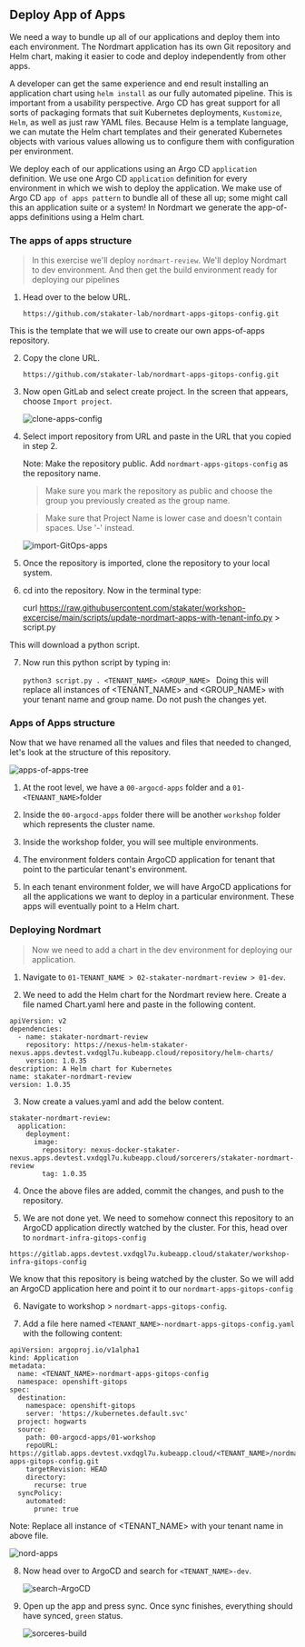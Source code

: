 ## Deploy App of Apps

We need a way to bundle up all of our applications and deploy them into each environment. The Nordmart application has its own Git repository and Helm chart, making it easier to code and deploy independently from other apps.

A developer can get the same experience and end result installing an application chart using `helm install` as our fully automated pipeline. This is important from a usability perspective. Argo CD has great support for all sorts of packaging formats that suit Kubernetes deployments, `Kustomize`, `Helm`, as well as just raw YAML files. Because Helm is a template language, we can mutate the Helm chart templates and their generated Kubernetes objects with various values allowing us to configure them with configuration per environment.

We deploy each of our applications using an Argo CD `application` definition. We use one Argo CD `application` definition for every environment in which we wish to deploy the application. We make use of Argo CD `app of apps pattern` to bundle all of these all up; some might call this an application suite or a system! In Nordmart we generate the app-of-apps definitions using a Helm chart.

### The apps of apps structure

> In this exercise we'll deploy `nordmart-review`. We'll deploy Nordmart to dev environment. And then get the build environment ready for deploying our pipelines

1. Head over to the below URL.

   `https://github.com/stakater-lab/nordmart-apps-gitops-config.git`
    
This is the template that we will use to create our own apps-of-apps repository.
 

2. Copy the clone URL.

   `https://github.com/stakater-lab/nordmart-apps-gitops-config.git`
 

3. Now open GitLab and select create project. In the screen that appears, choose `Import project`.

   ![clone-apps-config](images/clone-apps-config.png)


4. Select import repository from URL and paste in the URL that you copied in step 2. 

   Note: Make the repository public. Add `nordmart-apps-gitops-config` as the repository name. 
   > Make sure you mark the repository as public and choose the group you previously created as the group name.

   > Make sure that Project Name is lower case and doesn't contain spaces. Use '-' instead.

   ![import-GitOps-apps](images/import-gitops-apps.png)

5. Once the repository is imported, clone the repository to your local system. 

6. cd into the repository. Now in the terminal type:

   curl https://raw.githubusercontent.com/stakater/workshop-excercise/main/scripts/update-nordmart-apps-with-tenant-info.py > script.py

This will download a python script.

7. Now run this python script by typing in:

   `python3 script.py . <TENANT_NAME> <GROUP_NAME>
   `
Doing this will replace all instances of <TENANT_NAME> and <GROUP_NAME> with your tenant name and group name. Do not push the changes yet.

### Apps of Apps structure

Now that we have renamed all the values and files that needed to changed, let's look at the structure of this repository.

  ![apps-of-apps-tree](images/apps-of-apps-tree.png)

1. At the root level, we have a `00-argocd-apps` folder and a `01-<TENAANT_NAME>`folder

2. Inside the `00-argocd-apps` folder there will be another `workshop` folder which represents the cluster name.

3. Inside the workshop folder, you will see multiple environments.

4. The environment folders contain ArgoCD application for tenant that point to the particular tenant's environment.

5. In each tenant environment folder, we will have ArgoCD applications for all the applications we want to deploy in a particular environment. These apps will eventually point to a Helm chart.


### Deploying Nordmart


> Now we need to add a chart in the dev environment for deploying our application.

1. Navigate to `01-TENANT_NAME > 02-stakater-nordmart-review > 01-dev`.

2. We need to add the Helm chart for the Nordmart review here. Create a file named Chart.yaml here and paste in the following content.

```
apiVersion: v2
dependencies:
  - name: stakater-nordmart-review
    repository: https://nexus-helm-stakater-nexus.apps.devtest.vxdqgl7u.kubeapp.cloud/repository/helm-charts/
    version: 1.0.35
description: A Helm chart for Kubernetes
name: stakater-nordmart-review
version: 1.0.35

```

3. Now create a values.yaml and add the below content. 

```
stakater-nordmart-review:
  application:
    deployment:
      image:
        repository: nexus-docker-stakater-nexus.apps.devtest.vxdqgl7u.kubeapp.cloud/sorcerers/stakater-nordmart-review
        tag: 1.0.35

```
4. Once the above files are added, commit the changes, and push to the repository.

5. We are not done yet. We need to somehow connect this repository to an ArgoCD application directly watched by the cluster. For this, head over to `nordmart-infra-gitops-config`

`https://gitlab.apps.devtest.vxdqgl7u.kubeapp.cloud/stakater/workshop-infra-gitops-config`

We know that this repository is being watched by the cluster. So we will add an ArgoCD application here and point it to our `nordmart-apps-gitops-config`

6. Navigate to workshop > `nordmart-apps-gitops-config`.
 
7. Add a file here named `<TENANT_NAME>-nordmart-apps-gitops-config.yaml` with the following content:

```
apiVersion: argoproj.io/v1alpha1
kind: Application
metadata:
  name: <TENANT_NAME>-nordmart-apps-gitops-config
  namespace: openshift-gitops
spec:
  destination:
    namespace: openshift-gitops
    server: 'https://kubernetes.default.svc'
  project: hogwarts
  source:
    path: 00-argocd-apps/01-workshop
    repoURL: https://gitlab.apps.devtest.vxdqgl7u.kubeapp.cloud/<TENANT_NAME>/nordmart-apps-gitops-config.git
    targetRevision: HEAD
    directory:
      recurse: true
  syncPolicy:
    automated:
      prune: true

```
Note: Replace all instance of <TENANT_NAME> with your tenant name in above file.

![nord-apps](images/nord-apps.png)

8. Now head over to ArgoCD and search for `<TENANT_NAME>-dev`.


   ![search-ArgoCD](images/sorcerers-dev.png)


9. Open up the app and press sync. Once sync finishes, everything should have synced, `green` status. 


   ![sorceres-build](images/sorcerers-build.png)